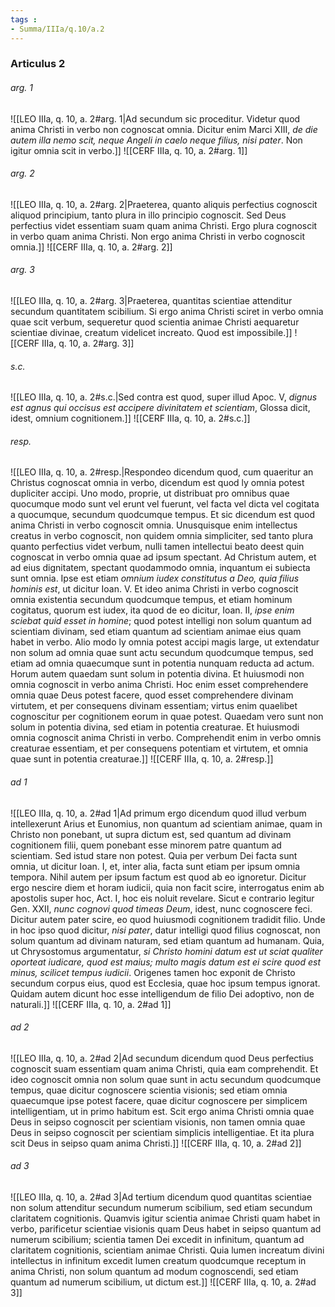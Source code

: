 ```yaml
---
tags : 
- Summa/IIIa/q.10/a.2
---
```


### Articulus 2

###### arg. 1
![[LEO IIIa, q. 10, a. 2#arg. 1|Ad secundum sic proceditur. Videtur quod anima Christi in verbo non cognoscat omnia. Dicitur enim Marci XIII, *de die autem illa nemo scit, neque Angeli in caelo neque filius, nisi pater*. Non igitur omnia scit in verbo.]]
![[CERF IIIa, q. 10, a. 2#arg. 1]]

###### arg. 2
![[LEO IIIa, q. 10, a. 2#arg. 2|Praeterea, quanto aliquis perfectius cognoscit aliquod principium, tanto plura in illo principio cognoscit. Sed Deus perfectius videt essentiam suam quam anima Christi. Ergo plura cognoscit in verbo quam anima Christi. Non ergo anima Christi in verbo cognoscit omnia.]]
![[CERF IIIa, q. 10, a. 2#arg. 2]]

###### arg. 3
![[LEO IIIa, q. 10, a. 2#arg. 3|Praeterea, quantitas scientiae attenditur secundum quantitatem scibilium. Si ergo anima Christi sciret in verbo omnia quae scit verbum, sequeretur quod scientia animae Christi aequaretur scientiae divinae, creatum videlicet increato. Quod est impossibile.]]
![[CERF IIIa, q. 10, a. 2#arg. 3]]

###### s.c.
![[LEO IIIa, q. 10, a. 2#s.c.|Sed contra est quod, super illud Apoc. V, *dignus est agnus qui occisus est accipere divinitatem et scientiam*, Glossa dicit, idest, omnium cognitionem.]]
![[CERF IIIa, q. 10, a. 2#s.c.]]

###### resp.
![[LEO IIIa, q. 10, a. 2#resp.|Respondeo dicendum quod, cum quaeritur an Christus cognoscat omnia in verbo, dicendum est quod ly omnia potest dupliciter accipi. Uno modo, proprie, ut distribuat pro omnibus quae quocumque modo sunt vel erunt vel fuerunt, vel facta vel dicta vel cogitata a quocumque, secundum quodcumque tempus. Et sic dicendum est quod anima Christi in verbo cognoscit omnia. Unusquisque enim intellectus creatus in verbo cognoscit, non quidem omnia simpliciter, sed tanto plura quanto perfectius videt verbum, nulli tamen intellectui beato deest quin cognoscat in verbo omnia quae ad ipsum spectant. Ad Christum autem, et ad eius dignitatem, spectant quodammodo omnia, inquantum ei subiecta sunt omnia. Ipse est etiam *omnium iudex constitutus a Deo, quia filius hominis est*, ut dicitur Ioan. V. Et ideo anima Christi in verbo cognoscit omnia existentia secundum quodcumque tempus, et etiam hominum cogitatus, quorum est iudex, ita quod de eo dicitur, Ioan. II, *ipse enim sciebat quid esset in homine*; quod potest intelligi non solum quantum ad scientiam divinam, sed etiam quantum ad scientiam animae eius quam habet in verbo. Alio modo ly omnia potest accipi magis large, ut extendatur non solum ad omnia quae sunt actu secundum quodcumque tempus, sed etiam ad omnia quaecumque sunt in potentia nunquam reducta ad actum. Horum autem quaedam sunt solum in potentia divina. Et huiusmodi non omnia cognoscit in verbo anima Christi. Hoc enim esset comprehendere omnia quae Deus potest facere, quod esset comprehendere divinam virtutem, et per consequens divinam essentiam; virtus enim quaelibet cognoscitur per cognitionem eorum in quae potest. Quaedam vero sunt non solum in potentia divina, sed etiam in potentia creaturae. Et huiusmodi omnia cognoscit anima Christi in verbo. Comprehendit enim in verbo omnis creaturae essentiam, et per consequens potentiam et virtutem, et omnia quae sunt in potentia creaturae.]]
![[CERF IIIa, q. 10, a. 2#resp.]]

###### ad 1
![[LEO IIIa, q. 10, a. 2#ad 1|Ad primum ergo dicendum quod illud verbum intellexerunt Arius et Eunomius, non quantum ad scientiam animae, quam in Christo non ponebant, ut supra dictum est, sed quantum ad divinam cognitionem filii, quem ponebant esse minorem patre quantum ad scientiam. Sed istud stare non potest. Quia per verbum Dei facta sunt omnia, ut dicitur Ioan. I, et, inter alia, facta sunt etiam per ipsum omnia tempora. Nihil autem per ipsum factum est quod ab eo ignoretur. Dicitur ergo nescire diem et horam iudicii, quia non facit scire, interrogatus enim ab apostolis super hoc, Act. I, hoc eis noluit revelare. Sicut e contrario legitur Gen. XXII, *nunc cognovi quod timeas Deum*, idest, nunc cognoscere feci. Dicitur autem pater scire, eo quod huiusmodi cognitionem tradidit filio. Unde in hoc ipso quod dicitur, *nisi pater*, datur intelligi quod filius cognoscat, non solum quantum ad divinam naturam, sed etiam quantum ad humanam. Quia, ut Chrysostomus argumentatur, *si Christo homini datum est ut sciat qualiter oporteat iudicare, quod est maius; multo magis datum est ei scire quod est minus, scilicet tempus iudicii*. Origenes tamen hoc exponit de Christo secundum corpus eius, quod est Ecclesia, quae hoc ipsum tempus ignorat. Quidam autem dicunt hoc esse intelligendum de filio Dei adoptivo, non de naturali.]]
![[CERF IIIa, q. 10, a. 2#ad 1]]

###### ad 2
![[LEO IIIa, q. 10, a. 2#ad 2|Ad secundum dicendum quod Deus perfectius cognoscit suam essentiam quam anima Christi, quia eam comprehendit. Et ideo cognoscit omnia non solum quae sunt in actu secundum quodcumque tempus, quae dicitur cognoscere scientia visionis; sed etiam omnia quaecumque ipse potest facere, quae dicitur cognoscere per simplicem intelligentiam, ut in primo habitum est. Scit ergo anima Christi omnia quae Deus in seipso cognoscit per scientiam visionis, non tamen omnia quae Deus in seipso cognoscit per scientiam simplicis intelligentiae. Et ita plura scit Deus in seipso quam anima Christi.]]
![[CERF IIIa, q. 10, a. 2#ad 2]]

###### ad 3
![[LEO IIIa, q. 10, a. 2#ad 3|Ad tertium dicendum quod quantitas scientiae non solum attenditur secundum numerum scibilium, sed etiam secundum claritatem cognitionis. Quamvis igitur scientia animae Christi quam habet in verbo, parificetur scientiae visionis quam Deus habet in seipso quantum ad numerum scibilium; scientia tamen Dei excedit in infinitum, quantum ad claritatem cognitionis, scientiam animae Christi. Quia lumen increatum divini intellectus in infinitum excedit lumen creatum quodcumque receptum in anima Christi, non solum quantum ad modum cognoscendi, sed etiam quantum ad numerum scibilium, ut dictum est.]]
![[CERF IIIa, q. 10, a. 2#ad 3]]

